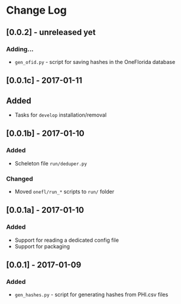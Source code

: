 # Change Log


## [0.0.2] - unreleased yet
### Adding...
* `gen_ofid.py` - script for saving hashes in the OneFlorida database


## [0.0.1c] - 2017-01-11
## Added
* Tasks for `develop` installation/removal


## [0.0.1b] - 2017-01-10
### Added
* Scheleton file `run/deduper.py`

### Changed 
* Moved `onefl/run_*` scripts to `run/` folder


## [0.0.1a] - 2017-01-10
### Added
* Support for reading a dedicated config file
* Support for packaging


## [0.0.1] - 2017-01-09
### Added
* `gen_hashes.py` - script for generating hashes from PHI.csv files
